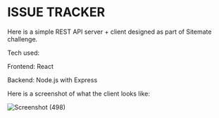 <h1>ISSUE TRACKER</h1><t></t>
Here is a simple REST API server + client designed as part of Sitemate challenge.

Tech used:

Frontend: React

Backend: Node.js with Express

Here is a screenshot of what the client looks like:

![Screenshot (498)](https://github.com/user-attachments/assets/27f098ba-06e4-4247-b99b-065ff11da1ac)
